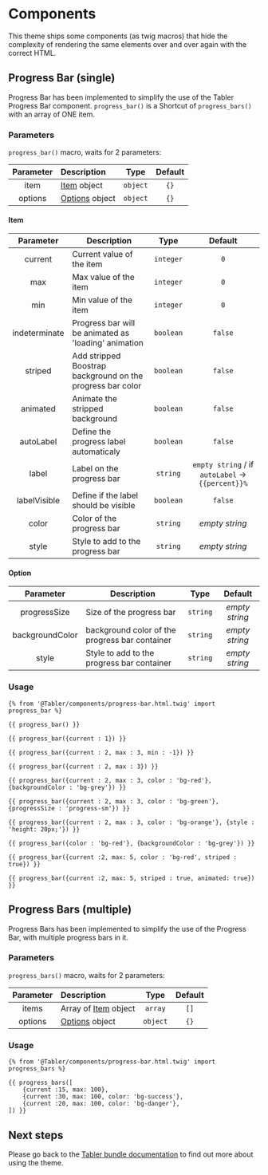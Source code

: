 # Components

This theme ships some components (as twig macros) that hide the complexity of rendering the same elements over and over again with the correct HTML.

## Progress Bar (single)

Progress Bar has been implemented to simplify the use of the Tabler Progress Bar component.
`progress_bar()` is a Shortcut of `progress_bars()` with an array of ONE item.

### Parameters
`progress_bar()` macro, waits for 2 parameters:

| Parameter | Description               |   Type   | Default |
|:---------:|:--------------------------|:--------:|:-------:|
|   item    | [Item](#Item) object      | `object` |  `{}`   |
|  options  | [Options](#Option) object | `object` |  `{}`   |

#### Item
|   Parameter   | Description                                                |   Type    |                      Default                      |
|:-------------:|------------------------------------------------------------|:---------:|:-------------------------------------------------:|
|    current    | Current value of the item                                  | `integer` |                        `0`                        |
|      max      | Max value of the item                                      | `integer` |                        `0`                        |
|      min      | Min value of the item                                      | `integer` |                        `0`                        |
| indeterminate | Progress bar will be animated as 'loading' animation       | `boolean` |                      `false`                      |
|    striped    | Add stripped Boostrap background on the progress bar color | `boolean` |                      `false`                      |
|   animated    | Animate the stripped background                            | `boolean` |                      `false`                      |
|   autoLabel   | Define the progress label automaticaly                     | `boolean` |                      `false`                      |
|     label     | Label on the progress bar                                  | `string`  | `empty string` / if `autoLabel` -> `{{percent}}%` |
| labelVisible  | Define if the label should be visible                      | `boolean` |                      `false`                      |
|     color     | Color of the progress bar                                  | `string`  |                  *empty string*                   |                                  
|     style     | Style to add to the progress bar                           | `string`  |                  *empty string*                   |     

#### Option
|    Parameter    | Description                                    |   Type   |    Default     |
|:---------------:|------------------------------------------------|:--------:|:--------------:|
|  progressSize   | Size of the progress bar                       | `string` | *empty string* |                                        
| backgroundColor | background color of the progress bar container | `string` | *empty string* |                                        
|      style      | Style to add to the progress bar container     | `string` | *empty string* | 

### Usage

```twig
{% from '@Tabler/components/progress-bar.html.twig' import progress_bar %}

{{ progress_bar() }}

{{ progress_bar({current : 1}) }}

{{ progress_bar({current : 2, max : 3, min : -1}) }}

{{ progress_bar({current : 2, max : 3}) }}

{{ progress_bar({current : 2, max : 3, color : 'bg-red'}, {backgroundColor : 'bg-grey'}) }}

{{ progress_bar({current : 2, max : 3, color : 'bg-green'}, {progressSize : 'progress-sm'}) }}

{{ progress_bar({current : 2, max : 3, color : 'bg-orange'}, {style : 'height: 20px;'}) }}

{{ progress_bar({color : 'bg-red'}, {backgroundColor : 'bg-grey'}) }}

{{ progress_bar({current :2, max: 5, color : 'bg-red', striped : true}) }}

{{ progress_bar({current :2, max: 5, striped : true, animated: true}) }}
```

## Progress Bars (multiple)

Progress Bars has been implemented to simplify the use of the Progress Bar, with multiple progress bars in it.

### Parameters
`progress_bars()` macro, waits for 2 parameters:

| Parameter | Description                   |   Type   | Default |
|:---------:|:------------------------------|:--------:|:-------:|
|   items   | Array of [Item](#Item) object | `array`  |  `[]`   |
|  options  | [Options](#Option) object     | `object` |  `{}`   |

### Usage

```twig
{% from '@Tabler/components/progress-bar.html.twig' import progress_bars %}

{{ progress_bars([
    {current :15, max: 100},
    {current :30, max: 100, color: 'bg-success'},
    {current :20, max: 100, color: 'bg-danger'},
]) }}
```

## Next steps

Please go back to the [Tabler bundle documentation](index.md) to find out more about using the theme.
